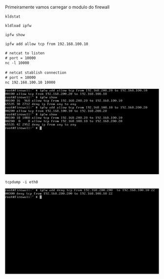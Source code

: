 Primeiramente vamos carregar o modulo do firewall 

```
kldstat
```
```
kldload ipfw
```
```
ipfw show
```

```
ipfw add allow tcp from 192.168.100.10
```

```
# netcat to listen
# port = 10000
nc -l 10000

# netcat stablish connection
# port = 10000
nc 192.168.100.10 10000

```

![](docs/images/both_rules.png)

```
tcpdump -i eth0
```

![](docs/images/ipfw_rule_ssh.png)
